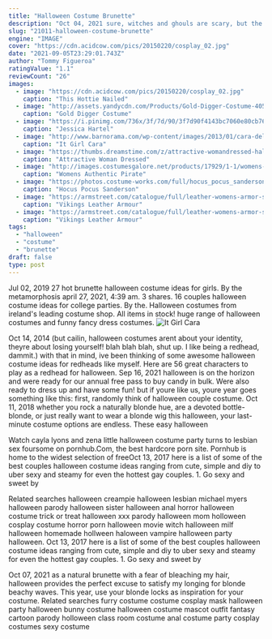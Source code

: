 ```yaml
---
title: "Halloween Costume Brunette"
description: "Oct 04, 2021 sure, witches and ghouls are scary, but the most terrifying monsters dont come in a halloween costume pack.  Start off with a brunette wig that resembles her hair. Brown wig with"
slug: "21011-halloween-costume-brunette"
engine: "IMAGE"
cover: "https://cdn.acidcow.com/pics/20150220/cosplay_02.jpg"
date: "2021-09-05T23:29:01.743Z"
author: "Tommy Figueroa"
ratingValue: "1.1"
reviewCount: "26"
images:
  - image: "https://cdn.acidcow.com/pics/20150220/cosplay_02.jpg"
    caption: "This Hottie Nailed"
  - image: "http://assets.yandycdn.com/Products/Gold-Digger-Costume-4057-2.jpg"
    caption: "Gold Digger Costume"
  - image: "https://i.pinimg.com/736x/3f/7d/90/3f7d90f4143bc7060e80cb769ed892cd.jpg"
    caption: "Jessica Hartel"
  - image: "http://www.barnorama.com/wp-content/images/2013/01/cara-delevigne/07-cara-delevigne.jpg"
    caption: "It Girl Cara"
  - image: "https://thumbs.dreamstime.com/z/attractive-womandressed-halloween-sexy-woman-dressed-black-vinyl-nurse-dress-costume-35059322.jpg"
    caption: "Attractive Woman Dressed"
  - image: "http://images.costumesgalore.net/products/17929/1-1/womens-authentic-pirate-costume.jpg"
    caption: "Womens Authentic Pirate"
  - image: "https://photos.costume-works.com/full/hocus_pocus_sanderson_sisters5.jpg"
    caption: "Hocus Pocus Sanderson"
  - image: "https://armstreet.com/catalogue/full/leather-womens-armor-shieldmaiden-9.jpg"
    caption: "Vikings Leather Armour"
  - image: "https://armstreet.com/catalogue/full/leather-womens-armor-shieldmaiden-4.jpg"
    caption: "Vikings Leather Armour"
tags:
  - "halloween"
  - "costume"
  - "brunette"
draft: false
type: post
---
```


Jul 02, 2019 27 hot brunette halloween costume ideas for girls. By the metamorphosis april 27, 2021, 4:39 am. 3 shares. 16 couples halloween costume ideas for college parties. By the. Halloween costumes from ireland's leading costume shop. All items in stock! huge range of halloween costumes and funny fancy dress costumes.
![It Girl Cara](http://www.barnorama.com/wp-content/images/2013/01/cara-delevigne/07-cara-delevigne.jpg "It Girl Cara")

Oct 14, 2014 (but cailin, halloween costumes arent about your identity, theyre about losing yourself! blah blah blah, shut up. I like being a redhead, dammit.) with that in mind, ive been thinking of some awesome halloween costume ideas for redheads like myself. Here are 56 great characters to play as a redhead for halloween. Sep 16, 2021 halloween is on the horizon and were ready for our annual free pass to buy candy in bulk. Were also ready to dress up and have some fun! but if youre like us, youre year goes something like this: first, randomly think of halloween couple costume. Oct 11, 2018 whether you rock a naturally blonde hue, are a devoted bottle-blonde, or just really want to wear a blonde wig this halloween, your last-minute costume options are endless. These easy halloween
<!--inArticleAds-->

<!--galleryOne-->

Watch cayla lyons and zena little halloween costume party turns to lesbian sex foursome on pornhub.Com, the best hardcore porn site. Pornhub is home to the widest selection of freeOct 13, 2017 here is a list of some of the best couples halloween costume ideas  ranging from cute, simple and diy to uber sexy and steamy  for even the hottest gay couples. 1. Go sexy and sweet by
<!--inArticleAds-->

<!--galleryTwo-->

Related searches halloween creampie halloween lesbian michael myers halloween parody halloween sister halloween anal horror halloween costume trick or treat halloween xxx parody halloween mom holloween cosplay costume horror porn halloween movie witch halloween milf halloween homemade hollween haloween vampire halloween party halloween. Oct 13, 2017 here is a list of some of the best couples halloween costume ideas  ranging from cute, simple and diy to uber sexy and steamy  for even the hottest gay couples. 1. Go sexy and sweet by
<!--galleryThree-->

Oct 07, 2021 as a natural brunette with a fear of bleaching my hair, halloween provides the perfect excuse to satisfy my longing for blonde beachy waves. This year, use your blonde locks as inspiration for your costume. Related searches furry costume costume cosplay mask halloween party halloween bunny costume halloween costume mascot outfit fantasy cartoon parody holloween class room costume anal costume party cosplay costumes sexy costume
